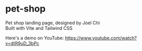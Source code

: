# pet-shop
Pet shop landing page, designed by Joel Chi  
Built with Vite and Tailwind CSS

Here's a demo on YouTube: https://www.youtube.com/watch?v=dtR9uD_3bPc
